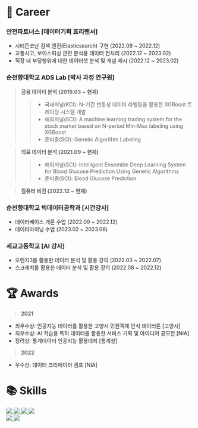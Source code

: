 # :office: Career
### 안전파트너스 [데이터기획 프리랜서]
- 시티즌코난 검색 엔진(Elasticsearch) 구현 (2022.09 ~ 2022.12)  
- 교통사고, 보이스피싱 관련 분석용 데이터 전처리 (2022.12 ~ 2023.02)  
- 직장 내 부당행위에 대한 데이터셋 분석 및 개념 제시 (2022.12 ~ 2023.02)

### 순천향대학교 ADS Lab [박사 과정 연구원]
> **금융 데이터 분석 (2019.03 ~ 현재)**
>> - 국내저널(KCI): N-기간 변동성 데이터 라벨링을 활용한 XGBoost 트레이딩 시스템 개발  
>> - 해외저널(SCI): A machine learning trading system for the stock market based on N-period Min-Max labeling using XGBoost
>> - 준비중(SCI): Genetic Algorithm Labeling

> **의료 데이터 분석 (2021.09 ~ 현재)**
>> - 해외저널(SCI): Intelligent Ensemble Deep Learning System for Blood Glucose Prediction Using Genetic Algorithms
>> - 준비중(SCI): Blood Glucose Prediction

> **컴퓨터 비전 (2022.12 ~ 현재)**

### 순천향대학교 빅데이터공학과 [시간강사]
- 데이터베이스 개론 수업 (2022.09 ~ 2022.12)
- 데이터마이닝 수업 (2023.02 ~ 2023.06)

### 세교고등학교 [AI 강사]
- 오렌지3를 활용한 데이터 분석 및 활용 강의 (2022.03 ~ 2022.07)
- 스크래치를 활용한 데이터 분석 및 활용 강의 (2022.08 ~ 2022.12)

# :trophy: Awards
> **2021**
- 최우수상: 인공지능 데이터를 활용한 고양시 민원객체 인식 데이터톤 [고양시]  
- 최우수상: AI 학습용 특허 데이터를 활용한 서비스 기획 및 아이디어 공모전 [NIA]  
- 장려상: 통계데이터 인공지능 활용대회 [통계청]  
> **2022**
- 우수상: 데이터 크리에이터 캠프 [NIA]

# :books: Skills
<a href="https://www.python.org/" target="_blank"><img src="https://img.shields.io/badge/Python-3776AB?style=for-the-badge&logo=Python&logoColor=white">
<a href="https://www.python.org/" target="_blank"><img src="https://img.shields.io/badge/TensorFlow-FF6F00?style=for-the-badge&logo=TensorFlow&logoColor=white">
<a href="https://www.python.org/" target="_blank"><img src="https://img.shields.io/badge/Keras-D00000?style=for-the-badge&logo=Keras&logoColor=white">
<a href="https://www.python.org/" target="_blank"><img src="https://img.shields.io/badge/PyTorch-EE4C2C?style=for-the-badge&logo=PyTorch&logoColor=white">  
<a href="https://www.python.org/" target="_blank"><img src="https://img.shields.io/badge/R-276DC3?style=for-the-badge&logo=R&logoColor=white">
<a href="https://www.python.org/" target="_blank"><img src="https://img.shields.io/badge/RStudio-75AADB?style=for-the-badge&logo=RStudio&logoColor=white">
